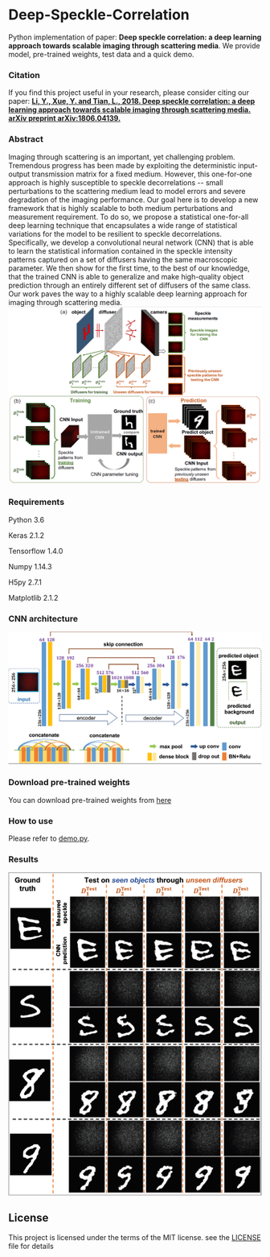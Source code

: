 # Deep-Speckle-Correlation
Python implementation of paper: **Deep speckle correlation: a deep learning approach towards scalable imaging through scattering media**. We provide model, pre-trained weights, test data and a quick demo.



### Citation
If you find this project useful in your research, please consider citing our paper:
[**Li, Y., Xue, Y. and Tian, L., 2018. Deep speckle correlation: a deep learning approach towards scalable imaging through scattering media. arXiv preprint arXiv:1806.04139.**](https://arxiv.org/abs/1806.04139)



### Abstract
Imaging through scattering is an important, yet challenging problem. Tremendous progress has been made by exploiting the deterministic input-output transmission matrix for a fixed medium. However, this one-for-one approach is highly susceptible to speckle decorrelations -- small perturbations to the scattering medium lead to model errors and severe degradation of the imaging performance. Our goal here is to develop a new framework that is highly scalable to both medium perturbations and measurement requirement.  To do so, we propose a statistical one-for-all deep learning technique that encapsulates a wide range of statistical variations for the model to be resilient to speckle decorrelations. Specifically, we develop a convolutional neural network (CNN) that is able to learn the statistical information contained in the speckle intensity patterns captured on a set of diffusers having the same macroscopic parameter. We then show for the first time, to the best of our knowledge, that the trained CNN is able to generalize and make high-quality object prediction through an entirely different set of  diffusers of the same class. Our work paves the way to a highly scalable deep learning approach for imaging through scattering media. 
![Alt Text](/images/img1.png)



### Requirements
Python 3.6

Keras 2.1.2

Tensorflow 1.4.0

Numpy 1.14.3

H5py 2.7.1

Matplotlib 2.1.2



### CNN architecture
![Alt Text](/images/img2.png)



### Download pre-trained weights
You can download pre-trained weights from [here](https://www.dropbox.com/s/e1qcrv9o3i0h8z3/pretrained_weights.hdf5?dl=0)



### How to use
Please refer to [demo.py](demo.py).



### Results
![Alt Text](/images/img3.png)



## License
This project is licensed under the terms of the MIT license. see the [LICENSE](LICENSE) file for details
